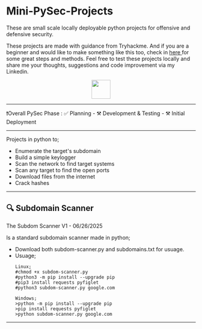 <h1> Mini-PySec-Projects </h1>

These are small scale locally deployable python projects for offensive and defensive security.

These projects are made with guidance from Tryhackme. And if you are a beginner and would like to make something like this too, check in <a href="https://tryhackme.com/module/scripting-for-pentesters"> here </a> for some great steps and methods. Feel free to test these projects locally and share me your thoughts, suggestions and code improvement via my Linkedin.

<p align="center">
<a href="https://www.linkedin.com/in/dmelloderick/">
  <img height="50" src="https://user-images.githubusercontent.com/46517096/166973395-19676cd8-f8ec-4abf-83ff-da8243505b82.png"/>
</a>
  
---
❗Overall PySec Phase : ✅ Planning - ⚒️ Development & Testing - ⚒️ Initial Deployment

---


Projects in python to;
- Enumerate the target's subdomain
- Build a simple keylogger
- Scan the network to find target systems
- Scan any target to find the open ports
- Download files from the internet
- Crack hashes

---

## 🔍 Subdomain Scanner

The Subdom Scanner V1 - 06/26/2025

Is a standard subdomain scanner made in python;
- Download both subdom-scanner.py and subdomains.txt for usuage.
- Usuage;
  ```
  Linux;
  #chmod +x subdom-scanner.py
  #python3 -m pip install --upgrade pip
  #pip3 install requests pyfiglet
  #python3 subdom-scanner.py google.com

  Windows;
  >python -m pip install --upgrade pip
  >pip install requests pyfiglet
  >python subdom-scanner.py google.com
  ```

---

<!--
## 📄 License

This work is licensed under the  
**Creative Commons Attribution-NonCommercial-NoDerivatives 4.0 International (CC BY-NC-ND 4.0)**

📌 *You may view and share this project with proper credit, but you may not modify it or use it commercially.*

🔗 [View License Terms](https://creativecommons.org/licenses/by-nc-nd/4.0/)
-->
